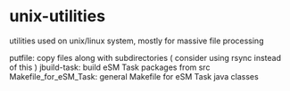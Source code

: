 # unix-utilities
utilities used on unix/linux system, mostly for massive file processing

putfile:        copy files along with subdirectories
                ( consider using rsync instead of this )
jbuild-task:    build eSM Task packages from src
Makefile_for_eSM_Task:  general Makefile for eSM Task java classes
